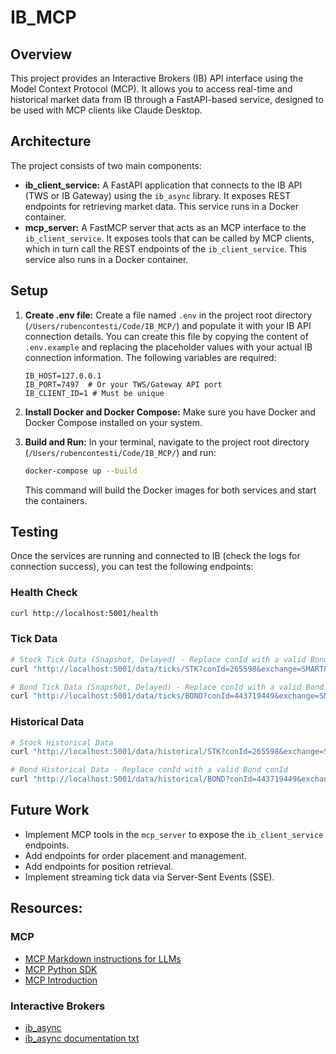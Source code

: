 # IB_MCP

## Overview

This project provides an Interactive Brokers (IB) API interface using the Model Context Protocol (MCP). It allows you to access real-time and historical market data from IB through a FastAPI-based service, designed to be used with MCP clients like Claude Desktop.

## Architecture

The project consists of two main components:

*   **ib_client_service:** A FastAPI application that connects to the IB API (TWS or IB Gateway) using the `ib_async` library. It exposes REST endpoints for retrieving market data. This service runs in a Docker container.
*   **mcp_server:** A FastMCP server that acts as an MCP interface to the `ib_client_service`. It exposes tools that can be called by MCP clients, which in turn call the REST endpoints of the `ib_client_service`. This service also runs in a Docker container.

## Setup

1.  **Create .env file:**
    Create a file named `.env` in the project root directory (`/Users/rubencontesti/Code/IB_MCP/`) and populate it with your IB API connection details. You can create this file by copying the content of `.env.example` and replacing the placeholder values with your actual IB connection information. The following variables are required:

    ```
    IB_HOST=127.0.0.1
    IB_PORT=7497  # Or your TWS/Gateway API port
    IB_CLIENT_ID=1 # Must be unique
    ```

2.  **Install Docker and Docker Compose:**
    Make sure you have Docker and Docker Compose installed on your system.

3.  **Build and Run:**
    In your terminal, navigate to the project root directory (`/Users/rubencontesti/Code/IB_MCP/`) and run:

    ```bash
    docker-compose up --build
    ```

    This command will build the Docker images for both services and start the containers.

## Testing

Once the services are running and connected to IB (check the logs for connection success), you can test the following endpoints:

### Health Check

```bash
curl http://localhost:5001/health
```

### Tick Data

```bash
# Stock Tick Data (Snapshot, Delayed) - Replace conId with a valid Bond conId
curl "http://localhost:5001/data/ticks/STK?conId=265598&exchange=SMART&currency=USD&marketDataType=3"

# Bond Tick Data (Snapshot, Delayed) - Replace conId with a valid Bond conId
curl "http://localhost:5001/data/ticks/BOND?conId=443719449&exchange=SMART&currency=USD&marketDataType=3"
```

### Historical Data

```bash
# Stock Historical Data
curl "http://localhost:5001/data/historical/STK?conId=265598&exchange=SMART&currency=USD&durationStr=1%20M&barSizeSetting=1%20day&whatToShow=TRADES"

# Bond Historical Data - Replace conId with a valid Bond conId
curl "http://localhost:5001/data/historical/BOND?conId=443719449&exchange=SMART&currency=USD&durationStr=1%20M&barSizeSetting=1%20day&whatToShow=MIDPOINT"
```

## Future Work

*   Implement MCP tools in the `mcp_server` to expose the `ib_client_service` endpoints.
*   Add endpoints for order placement and management.
*   Add endpoints for position retrieval.
*   Implement streaming tick data via Server-Sent Events (SSE).

## Resources:

### MCP
- [MCP Markdown instructions for LLMs](https://modelcontextprotocol.io/llms-full.txt)
- [MCP Python SDK](https://github.com/modelcontextprotocol/python-sdk)
- [MCP Introduction](https://www.philschmid.de/mcp-introduction)

### Interactive Brokers
- [ib_async](https://github.com/ib-api-reloaded/ib_async)
- [ib_async documentation txt](https://ib-api-reloaded.github.io/ib_async/_sources/api.rst.txt)
